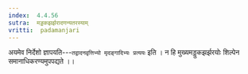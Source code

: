```yaml
---
index:  4.4.56
sutra:  मड्डकझर्झरादणन्यतरस्याम्
vritti:  padamanjari
---
```


अयमेव निर्देशो ज्ञापयति---`तद्वादनवृत्तिभ्यो मृदङ्गादिभ्यः प्रत्ययः` इति । न हि मुख्यमड्डुकझर्झरयोः शिल्पेन समानाधिकरण्यमुपपद्यते ।।
